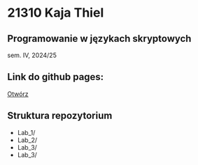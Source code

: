 # 21310 Kaja Thiel 

## Programowanie w językach skryptowych 
sem. IV, 2024/25

## Link do github pages: 
[Otwórz](https://kajciuch.github.io/Programowanie_w_jezykach_skryptowych/Lab_3/)


## Struktura repozytorium
- Lab_1/
- Lab_2/
- Lab_3/
- Lab_3/


